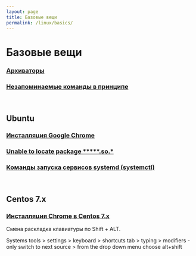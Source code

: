 ```yaml
---
layout: page
title: Базовые вещи
permalink: /linux/basics/
---
```


# Базовые вещи


### [Архиваторы](/linux/basics/archives/)

### [Незапоминаемые команды в принципе](/linux/basics/commands/)


<br/>

## Ubuntu

### [Инсталляция Google Chrome](/linux/basics/ubuntu/chrome/)

### [Unable to locate package *****.so.*](/linux/basics/ubuntu/Install-package-for-missing-libraries/)


### [Команды запуска сервисов systemd (systemctl)](/linux/basics/systemctl/)


<br/>

## Centos 7.x

### [Инсталляция Chrome в Centos 7.x](/linux/basics/centos/7/chrome/)

Смена раскладка клавиатуры по Shift + ALT.

Systems tools > settings > keyboard > shortcuts tab > typing > modifiers - only switch to next source > from the drop down menu choose alt+shift
